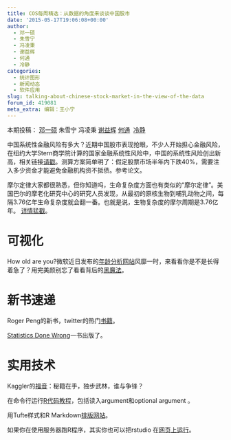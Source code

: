 ```yaml
---
title: COS每周精选：从数据的角度来谈谈中国股市
date: '2015-05-17T19:06:08+00:00'
author:
  - 邓一硕
  - 朱雪宁
  - 冯凌秉
  - 谢益辉
  - 何通
  - 冷静
categories:
  - 统计图形
  - 新闻动态
  - 软件应用
slug: talking-about-chinese-stock-market-in-the-view-of-the-data
forum_id: 419081
meta_extra: 编辑：王小宁
---
```


本期投稿： [邓一硕](http://yishuo.org/) 朱雪宁 冯凌秉 [谢益辉](http://yihui.name/) [何通](https://github.com/hetong007)  [冷静](http://www.weibo.com/p/1005051756465937/home?from=page_100505&mod=TAB&noscale_head=1#_0)

中国系统性金融风险有多大？近期中国股市表现抢眼，不少人开始担心金融风险，在纽约大学Stern商学院计算的国家金融系统性风险中，中国的系统性风险创出新高，相关链接[请戳](http://vlab.stern.nyu.edu/welcome/risk/)。测算方案简单明了：假定股票市场半年内下跌40%，需要注入多少资金才能避免金融机构资不抵债。参考论文。

摩尔定律大家都很熟悉，但你知道吗，生命复杂度方面也有类似的“摩尔定律”。美国巴尔的摩老化研究中心的研究人员发现，从最初的原核生物到哺乳动物之间，每隔3.76亿年生命复杂度就会翻一番。也就是说，生物复杂度的摩尔周期是3.76亿年。 [详情猛戳](http://www.technologyreview.com/view/513781/moores-law-and-the-origin-of-life/)。

<!--more-->

# 可视化

How old are you?微软近日发布的[年龄分析网站](http://www.how-old.net/)风靡一时，来看看你是不是长得着急了？用完美颜别忘了看看背后的[黑魔法](http://blog.how-old.net/)。

# 新书速递

Roger Peng的新书，twitter的热门[书籍](https://leanpub.com/rprogramming)。

[Statistics Done Wrong](http://www.statisticsdonewrong.com)一书出版了。

# 实用技术

Kaggler的[福音](http://suanfazu.com/t/kaggle-ji-qi-xue-xi-jing-sai-guan-jun-ji-you-sheng-zhe-de-yuan-dai-ma-hui-zong/230)：秘籍在手，独步武林，谁与争锋？

在命令行运行[R代码教程](http://www.cureffi.org/2014/01/15/running-r-batch-mode-linux/)，包括读入argument和optional argument 。

用Tufte样式和R Markdown[排版网站](http://cpsievert.github.io/knitr-jekyll/2015/04/jekyll-tufte-servr.html)。

如果你在使用服务器跑R程序，其实你也可以把rstudio 在[网页上运行](http://www.linuxidc.com/Linux/2012-02/54610.htm)。
